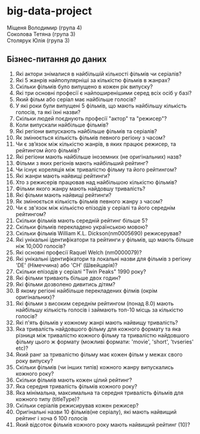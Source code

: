 # big-data-project
Міщеня Володимир (група 4)  
Соколова Тетяна (група 3)  
Столярук Юлія (група 3)   
## Бізнес-питання до даних
1. Які актори знімалися в найбільшій кількості фільмів чи серіалів?  
2. Які 5 жанрів найпопулярніші за кількістю фільмів в жанрах?
3. Скільки фільмів було випущено в кожен рік випуску?
4. Які три основні професії є найпоширенішими серед всіх осіб у базі?
5. Який фільм або серіал має найбільше голосів?
6. У які роки були випущені 5 фільмів, що мають найбільшу кількість голосів, та які їхні назви?
7. Скільки людей поєднують професії "актор" та "режисер"?
8. Коли випускали найбільше фільмів?
9. Які регіони випускають найбільше фільмів та серіалів?
10. Як змінюється кількість фільмів певного регіону з часом?
11. Чи є зв’язок між кількістю жанрів, в яких працює режисер, та рейтингом його фільмів?
12. Які регіони мають найбільше іноземних (не оригінальних) назв?
13. Фільми з яких регіонів мають найбільший рейтинг? 
14. Чи існує кореляція між тривалістю фільму та його рейтингом?
15. Які жанри мають найвищі рейтинги?
16. Хто з режисерів працював над найбільшою кількістю фільмів?
17. Фільми якого жанру мають найдовшу тривалість?
18. Які фільми мають найвищі рейтинги?
19. Як змінюється кількість фільмів певного жанру з часом?
20. Чи є зв'язок між кількістю епізодів у серіалі та його середнім рейтингом?
21. Скільки фільмів мають cередній рейтинг більше 5?
22. Скільки фільмів перекладено українською мовою?
23. Cкільки фільмів William K.L. Dickson(nm0005690) режисерував?
24. Які унікальні ідентифікатори та рейтинги у фільмів, що мають більше ніж 10,000 голосів?
25. Які основні професії Raquel Welch (nm0000079)?
26. Які унікальні ідентифікатори та локальні назви для фільмів з регіону 'DE' (Німеччина) або 'CH' (Швейцарія)?
27. Скільки епізодів у серіалі "Twin Peaks" 1990 року?
28. Які фільми тривають більше двох годин?
29. Які фільми дозволено дивитись дітям? 
30. В якому регіоні найбільше перекладених філмів (окрім оригінальних)?
31. Які фільми з високим середнім рейтингом (понад 8.0) мають найбільшу кількість голосів і займають топ-10 місць за кількістю голосів?
32. Які п'ять фільмів у кожному жанрі мають найвищу тривалість?
33. Яка тривалість найдовшого фільму для кожного формату та яка різниця між тривалістю кожного фільму та тривалістю найдовшого фільму цього ж формату (можливі формати: 'movie', 'short', 'tvseries' etc)?
34. Який ранг за тривалістю фільму має кожен фільм у межах свого року випуску?
35. Скільки фільмів (чи інших типів) кожного жанру випускались кожного року?
36. Скільки фільмів мають кожен цілий рейтинг?
37. Яка середня тривалість фільмів кожного року?
38. Яка мінімальна, максимальна та середня тривалість фільмів для кожного типу (titleType)?
39. Скільки серіалів режисирував кожен режисер?
40. Оригінальні назви 10 фільмів(не серіалу), які мають найвищий рейтинг і хоча б 100 голосів
41. Який відсоток фільмів кожного року мають найвищий рейтинг (10)?